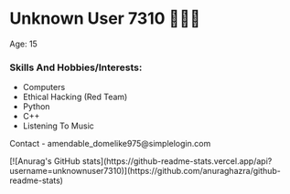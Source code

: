   <div>
    <div>
      <div>
        <div>
          <h1>Unknown User 7310 👨🏻‍💻</h1>
          <p>Age: 15</p>
          <h3>Skills And Hobbies/Interests:</h3>
          <ul>
            <li>
 Computers</li>
            <li>Ethical Hacking (Red Team)</li>
            <li>Python</li>
            <li>C++</li>
            <li>
 Listening To Music</li>
          </ul>
          <p>
 Contact - amendable_domelike975@simplelogin.com
          </p>
        </div>
      </div>
    </div>
  </div>
</body>
[![Anurag's GitHub stats](https://github-readme-stats.vercel.app/api?username=unknownuser7310)](https://github.com/anuraghazra/github-readme-stats)
